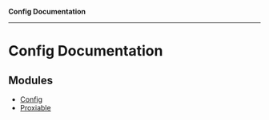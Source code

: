 **Config Documentation**

***

# Config Documentation

## Modules

- [Config](Config/README.md)
- [Proxiable](Proxiable/README.md)
